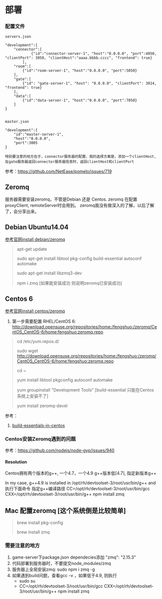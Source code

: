 # 部署

### 配置文件
```
servers.json

"development":{
    "connector":[
            {"id":"connector-server-1", "host":"0.0.0.0", "port":4050, "clientPort": 3050, "clientHost":"aaaa.bbbb.cccc", "frontend": true}
        ],
    "room":[
        {"id":"room-server-1", "host":"0.0.0.0", "port":5050}
    ],
    "gate":[
        {"id": "gate-server-1", "host": "0.0.0.0", "clientPort": 3014, "frontend": true}
    ],
    "data":[
        {"id":"data-server-1", "host":"0.0.0.0", "port":7050}
    ]
}


master.json

"development":{
    "id":"master-server-1",
    "host":"0.0.0.0",
    "port":3005
}

```

```
特别要注意的地方在于，connector服务器的配置，我的选择方案是，添加一个clientHost, 
在gate服务器返回connector服务器信息时，返回clientHost和clientPort

```
参考：https://github.com/NetEase/pomelo/issues/719

## Zeromq
服务器需要安装zeromq，不管是Debian 还是 Centos.
zeromq 在配置proxyClient, remoteServer时会用到。
zeromq我没有做深入的了解，以后了解了，会分享出来。

## Debian Ubuntu14.04
[参考官网install debian/zeromq](http://zeromq.org/distro:debian)
> apt-get update
>
> sudo apt-get install libtool pkg-config build-essential autoconf automake
>
> sudo apt-get install libzmq3-dev
>
> npm i zmq [如果能安装成功 则说明zeromq已安装成功]

## Centos 6
[参考官网install centos/zeromq](http://zeromq.org/distro:centos)

1. 第一步需要配置 RHEL/CentOS 6: http://download.opensuse.org/repositories/home:/fengshuo:/zeromq/CentOS_CentOS-6/home:fengshuo:zeromq.repo

> cd /etc/yum.repos.d/
>
> sudo wget http://download.opensuse.org/repositories/home:/fengshuo:/zeromq/CentOS_CentOS-6/home:fengshuo:zeromq.repo
>
> cd ~
>
> yum install libtool pkgconfig autoconf automake
> 
> yum groupinstall "Development Tools" [build-essential 只能在Centos系统上安装不了]
>
> yum install zeromq-devel

参考：
1. [build-essentials-in-centos](http://www.asim.pk/2010/05/28/build-essentials-in-centos/)

### Centos安装Zeromq遇到的问题

参考：https://github.com/nodejs/node-gyp/issues/940

#### Resolution

Centos拥有两个版本的g++, 一个4.7，一个4.9
g++版本低[4.7], 指定新版本g++

In my case, g++4.9 is installed in /opt/rh/devtoolset-3/root/usr/bin/g++ and
执行下面命令 指定g++编译路径
CC=/opt/rh/devtoolset-3/root/usr/bin/gcc CXX=/opt/rh/devtoolset-3/root/usr/bin/g++ npm install zmq

## Mac 配置zeromq [这个系统倒是比较简单]
> brew install pkg-config
>
> brew install zmq


### 需要注意的地方
1. game-server下package.json dependecies添加 "zmq": "2.15.3"
2. 代码部署到服务器时，不要提交node_modules/zmq
3. 服务器上全局安装zmq:  sudo npm i zmq -g
4. 如果遇到build问题，查看gcc -v ，如果低于4.9, 则执行
    * sudo su
    * CC=/opt/rh/devtoolset-3/root/usr/bin/gcc CXX=/opt/rh/devtoolset-3/root/usr/bin/g++ npm install zmq

